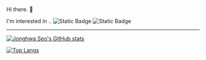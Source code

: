 Hi there. 👋   

I'm interested in ..
![Static Badge](https://img.shields.io/badge/Java-964b00) ![Static Badge](https://img.shields.io/badge/Spring-green)   


---
    
[![Jonghwa Seo's GitHub stats](https://github-readme-stats.vercel.app/api?username=whatkinda&show_icons=true&hide=contribs&theme=merko&count_private=true)](https://github.com/whitetern) 
   
[![Top Langs](https://github-readme-stats.vercel.app/api/top-langs/?username=whatkinda&layout=compact&custom_title=Languages&bg_color=000&title_color=fff&text_color=fff)](https://github.com/whitetern)


